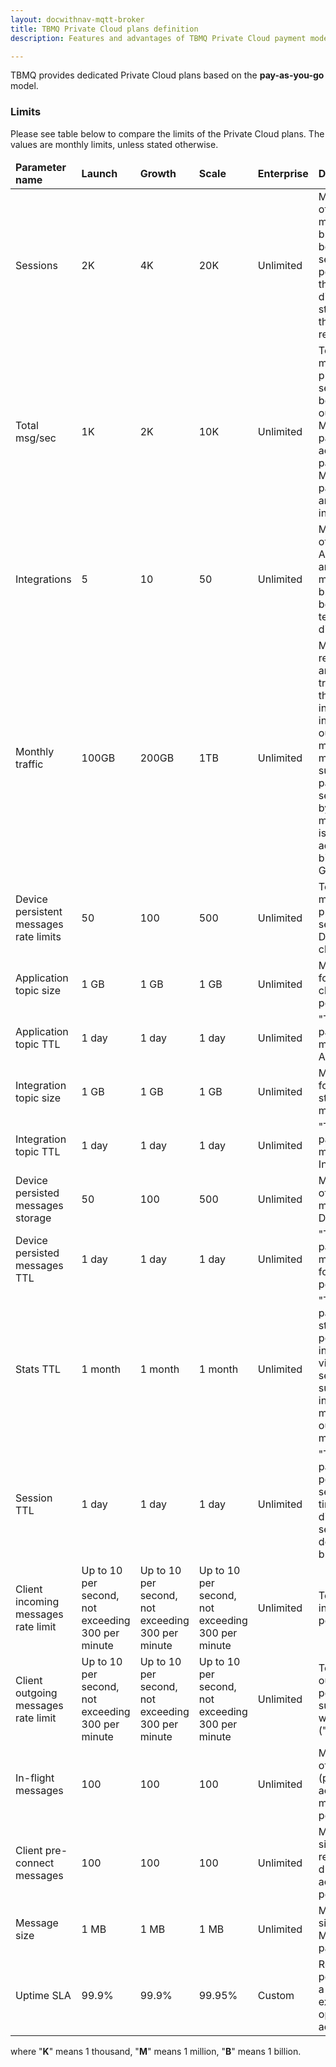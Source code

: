 ```yaml
---
layout: docwithnav-mqtt-broker
title: TBMQ Private Cloud plans definition
description: Features and advantages of TBMQ Private Cloud payment model

---
```


TBMQ provides dedicated Private Cloud plans based on the **pay-as-you-go** model.

### Limits

Please see table below to compare the limits of the Private Cloud plans. The values are monthly limits, unless stated otherwise.

<table>
  <thead>
      <tr>
          <td><b>Parameter name</b></td>
          <td><b>Launch</b></td>
          <td><b>Growth</b></td>
          <td><b>Scale</b></td>
          <td><b>Enterprise</b></td>
          <td><b>Description</b></td>
      </tr>
  </thead>
  <tbody>
      <tr>
          <td>Sessions</td>
          <td>2K</td>
          <td>4K</td>
          <td>20K</td>
          <td>Unlimited</td>
          <td>Maximum number of client sessions managed by the broker, including both connected sessions and persistent sessions that are temporarily disconnected but still maintained by the broker for quick reconnection</td>
      </tr>
      <tr>
          <td>Total msg/sec</td>
          <td>1K</td>
          <td>2K</td>
          <td>10K</td>
          <td>Unlimited</td>
          <td>Total throughput of messages processed per second, including both incoming and outgoing MQTT_PUBLISH packets. The acknowledgment packets to the MQTT_PUBLISH packets for QoS 1 and 2 levels are not included</td>
      </tr>
      <tr>
          <td>Integrations</td>
          <td>5</td>
          <td>10</td>
          <td>50</td>
          <td>Unlimited</td>
          <td>Maximum number of <a href="/docs/mqtt-broker/architecture/#persistent-client">persistent</a> Application clients and 
<a href="/docs/mqtt-broker/architecture/#persistent-client">Integrations</a> managed by the broker, including both connected and temporarily disconnected ones</td>
      </tr>
      <tr>
          <td>Monthly traffic</td>
          <td>100GB</td>
          <td>200GB</td>
          <td>1TB</td>
          <td>Unlimited</td>
          <td>Monthly traffic refers to the total amount of data transmitted through the TBMQ broker, including both incoming and outgoing MQTT messages.
Traffic is measured as the sum of all MQTT packet payloads sent and received by clients. If the monthly allowance is exceeded, additional usage is billed at $0.15 per GB</td>
      </tr>
      <tr>
          <td>Device persistent messages rate limits</td>
          <td>50</td>
          <td>100</td>
          <td>500</td>
          <td>Unlimited</td>
          <td>Total number of messages processed per second for all Device persistent clients</td>
      </tr>
      <tr>
          <td>Application topic size</td>
          <td>1 GB</td>
          <td>1 GB</td>
          <td>1 GB</td>
          <td>Unlimited</td>
          <td>Maximum topic size for Application client to store persisted messages</td>
      </tr>
      <tr>
          <td>Application topic TTL</td>
          <td>1 day</td>
          <td>1 day</td>
          <td>1 day</td>
          <td>Unlimited</td>
          <td>"Time to live" parameter for messages stored in Application topics</td>
      </tr>
      <tr>
          <td>Integration topic size</td>
          <td>1 GB</td>
          <td>1 GB</td>
          <td>1 GB</td>
          <td>Unlimited</td>
          <td>Maximum topic size for Integration to store persisted messages</td>
      </tr>
      <tr>
          <td>Integration topic TTL</td>
          <td>1 day</td>
          <td>1 day</td>
          <td>1 day</td>
          <td>Unlimited</td>
          <td>"Time to live" parameter for messages stored in Integration topics</td>
      </tr>
      <tr>
          <td>Device persisted messages storage</td>
          <td>50</td>
          <td>100</td>
          <td>500</td>
          <td>Unlimited</td>
          <td>Maximum number of persisted messages per Device client</td>
      </tr>
      <tr>
          <td>Device persisted messages TTL</td>
          <td>1 day</td>
          <td>1 day</td>
          <td>1 day</td>
          <td>Unlimited</td>
          <td>"Time to live" parameter for messages stored for Device persisted clients</td>
      </tr>
      <tr>
          <td>Stats TTL</td>
          <td>1 month</td>
          <td>1 month</td>
          <td>1 month</td>
          <td>Unlimited</td>
          <td>"Time to live" parameter for statistics persistence. This includes metrics visible on the UI: sessions, subscriptions, incoming messages, outgoing messages, etc.</td>
      </tr>
      <tr>
          <td>Session TTL</td>
          <td>1 day</td>
          <td>1 day</td>
          <td>1 day</td>
          <td>Unlimited</td>
          <td>"Time to live" parameter for persistent offline session. After this time the disconnected sessions will be deleted from the broker</td>
      </tr>
      <tr>
          <td>Client incoming messages rate limit</td>
          <td>Up to 10 per second, not exceeding 300 per minute</td>
          <td>Up to 10 per second, not exceeding 300 per minute</td>
          <td>Up to 10 per second, not exceeding 300 per minute</td>
          <td>Unlimited</td>
          <td>Total number of incoming messages per client</td>
      </tr>
      <tr>
          <td>Client outgoing messages rate limit</td>
          <td>Up to 10 per second, not exceeding 300 per minute</td>
          <td>Up to 10 per second, not exceeding 300 per minute</td>
          <td>Up to 10 per second, not exceeding 300 per minute</td>
          <td>Unlimited</td>
          <td>Total number of outgoing messages per non-persistent subscriber client with QoS = 0 ("AT_MOST_ONCE")</td>
      </tr>
      <tr>
          <td>In-flight messages</td>
          <td>100</td>
          <td>100</td>
          <td>100</td>
          <td>Unlimited</td>
          <td>Maximum number of in-flight (pending acknowledgment) messages allowed per client</td>
      </tr>
      <tr>
          <td>Client pre-connect messages</td>
          <td>100</td>
          <td>100</td>
          <td>100</td>
          <td>Unlimited</td>
          <td>Maximum queue size for messages received per client during the client's active connection period</td>
      </tr>
      <tr>
          <td>Message size</td>
          <td>1 MB</td>
          <td>1 MB</td>
          <td>1 MB</td>
          <td>Unlimited</td>
          <td>Maximum payload size of MQTT_PUBLISH packet</td>
      </tr>
      <tr>
          <td>Uptime SLA</td>
          <td>99.9%</td>
          <td>99.9%</td>
          <td>99.95%</td>
          <td>Custom</td>
          <td>Represents the percentage of time a broker is expected to be fully operational and accessible</td>
      </tr>
  </tbody>
</table>

where "**K**" means 1 thousand, "**M**" means 1 million, "**B**" means 1 billion.
